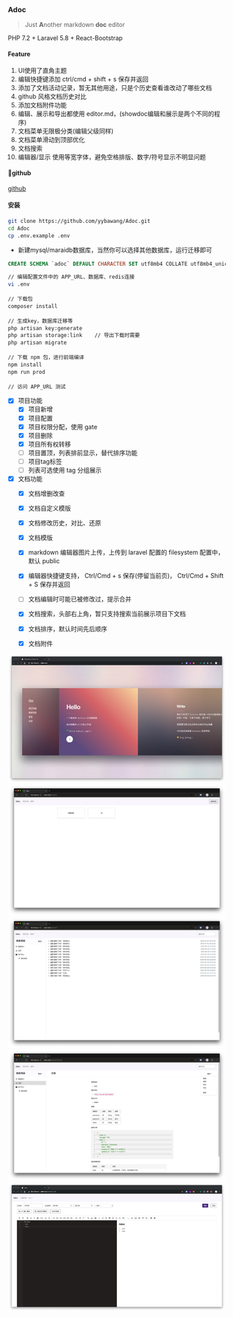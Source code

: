 ### Adoc

> Just **A**nother markdown **doc** editor

PHP 7.2 + Laravel 5.8 + React-Bootstrap

#### Feature

1. UI使用了直角主题
2. 编辑快捷键添加 ctrl/cmd + shift + s 保存并返回
3. 添加了文档活动记录，暂无其他用途，只是个历史查看谁改动了哪些文档
4. github 风格文档历史对比
5. 添加文档附件功能
6. 编辑、展示和导出都使用 editor.md，(showdoc编辑和展示是两个不同的程序)
7. 文档菜单无限极分类(编辑父级同样)
8. 文档菜单滑动到顶部优化
9. 文档搜索
10. 编辑器/显示 使用等宽字体，避免空格排版、数字/符号显示不明显问题

#### 💚github
[github](https://github.com/yybawang/Adoc)


#### 安装

```bash
git clone https://github.com/yybawang/Adoc.git
cd Adoc
cp .env.example .env
```

- 新建mysql/maraidb数据库，当然你可以选择其他数据库，运行迁移即可
```sql 
CREATE SCHEMA `adoc` DEFAULT CHARACTER SET utf8mb4 COLLATE utf8mb4_unicode_ci; 
```

```bash
// 编辑配置文件中的 APP_URL、数据库、redis连接
vi .env

// 下载包
composer install

// 生成key，数据库迁移等
php artisan key:generate
php artisan storage:link    // 导出下载时需要
php artisan migrate

// 下载 npm 包，进行前端编译
npm install
npm run prod

// 访问 APP_URL 测试
```

* [x] 项目功能
    * [x] 项目新增
    * [x] 项目配置
    * [x] 项目权限分配，使用 gate
    * [x] 项目删除
    * [x] 项目所有权转移
    * [ ] 项目置顶，列表排前显示，替代排序功能
    * [ ] 项目tag标签
    * [ ] 列表可选使用 tag 分组展示
* [x] 文档功能
    * [x] 文档增删改查
    * [x] 文档自定义模版
    * [x] 文档修改历史，对比、还原
    * [x] 文档模版
    * [x] markdown 编辑器图片上传，上传到 laravel 配置的 filesystem 配置中，默认 public
    * [x] 编辑器快捷键支持， Ctrl/Cmd + s 保存(停留当前页)， Ctrl/Cmd + Shift + S 保存并返回
    * [ ] 文档编辑时可能已被修改过，提示合并
    * [x] 文档搜索，头部右上角，暂只支持搜索当前展示项目下文档
    * [x] 文档排序，默认时间先后顺序
    * [x] 文档附件


![示例](https://raw.githubusercontent.com/yybawang/images/master/adoc/Xnip2019-05-25_12-28-38.png)
![示例](https://raw.githubusercontent.com/yybawang/images/master/adoc/Xnip2019-07-04_18-07-30.png)
![示例](https://raw.githubusercontent.com/yybawang/images/master/adoc/Xnip2019-07-04_18-07-44.png)
![示例](https://raw.githubusercontent.com/yybawang/images/master/adoc/Xnip2019-07-04_18-07-58.png)
![示例](https://raw.githubusercontent.com/yybawang/images/master/adoc/Xnip2019-05-25_13-06-16.png)
